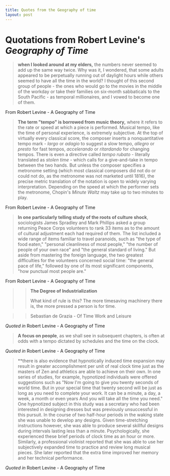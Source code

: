 ```yaml
---
title: Quotes from the Geography of time
layout: post
---
```


# Quotations from Robert Levine's *Geography of Time*

>**when I looked around at my elders,** the numbers never seemed to add up the same way twice. Why was it, I wondered, that some adults appeared to be perpetually running out of daylight hours while others seemed to have all the time in the world?  I thought of this second group of people - the ones who would go to the movies in the middle of the workday or take their families on six-month sabbaticals to the South Pacific - as temporal millionaires, and I vowed to become one of them. 

From Robert Levine - A Geography of Time

>**The term "tempo" is borrowed from music theory,** where it refers to the rate or speed at which a piece is performed.  Musical tempo, like the time of personal experience, is extremely subjective.  At the top of virtually every classical score, the composer inserts a nonquantitative tempo mark - *largo* or *adagio* to suggest a slow tempo, *allegro* or *presto* for fast tempos, *accelerando* or *ritardando* for changing tempos. There is even a directive called *tempo rubato* - literally translated as *stolen time* - which calls for a give-and-take in tempo between the two hands.  But unless the composer specifies a metronome setting (which most classical composers did not do or could not do, as the metronome was not marketed until 1816), the precise metric translation of the notation is open to widely varying interpretation.  Depending on the speed at which the performer sets the metronome, Chopin's *Minute Waltz* may take up to two minutes to play. 

From Robert Levine - A Geography of Time

>**In one particularly telling study of the roots of culture shock**, sociologists James Spradley and Mark Phillips asked a group returning Peace Corps volunteers to rank 33 items as to the amount of cultural adjustment each had required of them.  The list included a wide range of items familiar to travel paranoids, such as "the type of food eaten," "personal cleanliness of most people," "the number of people of your own race" and "the general standard of living." But aside from mastering the foreign language, the two greatest difficulties for the volunteers concerned social time: "the general pace of life," followed by one of its most significant components, "how punctual most people are."

From Robert Levine - A Geography of Time

>>**The Degree of Industrialization**
>>
>>What kind of rule is this? The more timesaving machinery there is, the more pressed a person is for time.

>>Sebastian de Grazia - Of Time Work and Leisure 

*Quoted in*  Robert Levine - A Geography of Time

>**A focus on people**, as we shall see in subsequent chapters, is often at odds with a tempo dictated by schedules and the time on the clock.

*Quoted in*  Robert Levine - A Geography of Time

>**there is also evidence that hypnotically induced time expansion may result in greater accomplishment per unit of real clock time just as the masters of Zen and athletics are able to achieve on their own.  In one series of studies, for example, hypnotized individuals were offered suggestions such as "Now I'm going to give you twenty seconds of world time.  But in your special time that twenty second will be just as long as you need to complete your work.  It can be a minute, a day, a week, a month or even years  And you will take all the time you need." One hypnotized subject in this study was a secretary who had been interested in designing dresses but was previously unsuccessful in this pursuit.  In the course of two half-hour periods in the waking state she was unable to develop any designs.  Given time-stretching instructions however, she was able to produce several skillful designs during intervals lasting less than a minute.  Psychologically, she experienced these brief periods of clock time as an hour or more.  Similarly, a professional violinist reported that she was able to use her subjectively expanded time to practice and review long musical pieces.  She later reported that the extra time improved her memory and her technical performance.

*Quoted in*  Robert Levine - A Geography of Time

